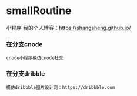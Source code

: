 # smallRoutine
小程序 
我的个人博客：https://shangsheng.github.io/
### 在分支cnode
    cnode小程序模仿cnode社交
### 在分支dribble
    模仿dribbble图片设计网：https://dribbble.com

